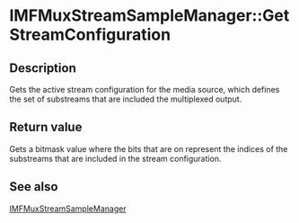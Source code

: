 # IMFMuxStreamSampleManager::GetStreamConfiguration

## Description

Gets the active stream configuration for the media source, which defines the set of substreams that are included the multiplexed output.

## Return value

Gets a bitmask value where the bits that are on represent the indices of the substreams that are included in the stream configuration.

## See also

[IMFMuxStreamSampleManager](https://learn.microsoft.com/windows/desktop/api/mfobjects/nn-mfobjects-imfmuxstreamsamplemanager)